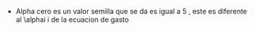 - Alpha cero es un valor semilla que se da es igual a 5 , este es diferente al \alphai i de la ecuacion de gasto